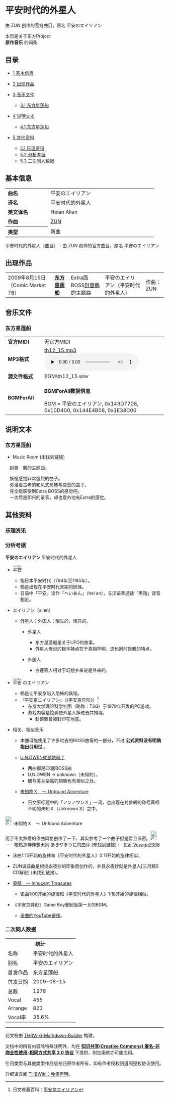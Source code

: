 # 平安时代的外星人

<!-- source html: G:\repos\THBWiki-Markdown-Builder\THBWikiMarkdown\Temp\main\3\32\ns0%3A%E5%B9%B3%E5%AE%89%E6%97%B6%E4%BB%A3%E7%9A%84%E5%A4%96%E6%98%9F%E4%BA%BA.html -->

由 ZUN 创作的官方曲目，原名 平安のエイリアン

本页是关于东方Project  
 **原作音乐** 的词条

## 目录

- [1 基本信息](#基本信息)
- [2 出现作品](#出现作品)
- [3 音乐文件](#音乐文件)

  - [3.1 东方星莲船](#东方星莲船)



- [4 说明文本](#说明文本)

  - [4.1 东方星莲船](#东方星莲船_2)



- [5 其他资料](#其他资料)

  - [5.1 乐理资讯](#乐理资讯)
  - [5.2 分析考据](#分析考据)
  - [5.3 二次同人数据](#二次同人数据)








## 基本信息

<table><tbody><tr><td style="width:120px"><b>曲名</b></td><td style="width:320px">平安のエイリアン</td></tr><tr><td><b>译名</b></td><td>平安时代的外星人</td></tr><tr><td><b>英文译名</b></td><td>Heian Alien</td></tr><tr><td><b>作曲</b></td><td><a href="./ZUN.md" title="ZUN">ZUN</a></td></tr><tr><th style="text-align: left;"><b>类型</b></th><td>新曲</td></tr></tbody></table>

平安时代的外星人（曲目） - 由 ZUN 创作的官方曲目，原名 平安のエイリアン

## 出现作品

<table>
<tbody><tr><td>2009年8月15日（Comic Market 76）</td><td><b><a href="./东方星莲船.md" title="东方星莲船">东方星莲船</a></b></td><td>Extra面BOSS<a href="./封兽鵺.md" title="封兽鵺">封兽鵺</a>的主题曲</td><td style="padding-left:5px;">平安のエイリアン（平安时代的外星人）</td><td style="padding-left:10px;">作曲：ZUN</td></tr>
</tbody></table>



## 音乐文件

### 东方星莲船

<table><tbody><tr class="mw-empty-elt"></tr><tr><td width="100"><b>官方MIDI</b></td><td>无官方MIDI</td></tr><tr><td><b>MP3格式</b></td><td><a href="./文件-th12_15.mp3.md" title="文件:th12 15.mp3">th12_15.mp3</a><br><audio src="https://upload.thwiki.cc/4/4c/th12_15.mp3" loop="" controls="" preload="none"></audio></td></tr><tr><td><b>源文件格式</b></td><td>BGM\th12_15.wav</td></tr><tr><td><b>BGMForAll</b></td><td><div class="mw-collapsible mw-collapsed">
<p><b>BGMForAll数据信息</b>
</p>
<div class="mw-collapsible-content">BGM = 平安のエイリアン, 0x143D7708, 0x10D400, 0x144E4B08, 0x1E38C00</div>
</div>
</td></tr></tbody></table>



## 说明文本

### 东方星莲船
- Music Room (未找到链接)

　封兽　鵺的主题曲。  
  
　妖怪感觉非常强烈的曲子。  
　弥漫着古老的和风式恐怖与哀愁的曲子。  
　完全能感受到Extra BOSS的感觉吧。  
　一次尽是即兴的录音，却也意外地有Extra的感觉。

## 其他资料

### 乐理资讯

### 分析考据
  
 **平安のエイリアン**  平安时代的外星人
  

- <ruby lang="ja"><rb>平安</rb><rp> (</rp><rt>へいあん</rt><rp>) </rp></ruby>

  - 指日本平安时代（794年至1185年）。
  - 鵺是出现在平安时代末期的妖怪。
  - 日语中「平安」读作「へいあん」（hei an），与汉语普通话「黑暗」读音相近。

- エイリアン（alien）
  - 外星人；外国人；陌生的，怪异的。
    - 外星人
      - 东方星莲船是关于UFO的故事。
      - 外星人传说的根本特点在于真相不明，这也同时是鵺的特点。

    - 外国人
      - 白莲等人相对于幻想乡来说是外来的。



- <ruby lang="ja"><rb>平安</rb><rp> (</rp><rt>へいあん</rt><rp>) </rp></ruby>
のエイリアン
  - 鵺是让平安京陷入恐怖的妖怪。
  - 『平安京エイリアン』（《平安京异形》）[^cite_note-1]
    - 东京大学理论科学社团（略称：TSG）于1979年开发的PC游戏。
    - 游戏内容是挖洞使外星人掉进去并掩埋。
      - 封兽鵺曾被封印在地底。



- 相关、相似音乐
  - 本曲可能使用了许多过去的BOSS曲等的一部分，不过 **公式资料没有明确指出引用过** 。
  - [U.N.OWEN就是她吗？](./U.N.OWEN就是她吗？.md)
    - 两曲都是EX面BOSS曲
    - U.N.OWEN → unknown（未知的）。
    - 鵺与芙兰朵露的翅膀也有相似之处。

  - [未知物Ｘ　～ Unfound Adventure](./未知物Ｘ_～_Unfound_Adventure.md)
    - 日文原标题中的「アンノウンＸ」一词，也出现在封兽鵺的称号真相不明的未知Ｘ（Unknown X）之中。



<img alt="Corner bracket left sh1.svg" src="https://upload.wikimedia.org/wikipedia/commons/thumb/a/a7/Corner_bracket_left_sh1.svg/langzh-20px-Corner_bracket_left_sh1.svg.png" decoding="async" loading="lazy" width="20" height="29" srcset="https://upload.wikimedia.org/wikipedia/commons/thumb/a/a7/Corner_bracket_left_sh1.svg/langzh-30px-Corner_bracket_left_sh1.svg.png 1.5x, https://upload.wikimedia.org/wikipedia/commons/thumb/a/a7/Corner_bracket_left_sh1.svg/langzh-40px-Corner_bracket_left_sh1.svg.png 2x" data-file-width="220" data-file-height="320">
·未知物Ｘ　～ Unfound Adventure  
  
用了不太熟悉的作曲风格创作了一下。其实参考了一个曲子但是暂且保密。<img alt="Corner bracket right sh1.svg" src="https://upload.wikimedia.org/wikipedia/commons/thumb/d/d4/Corner_bracket_right_sh1.svg/langzh-20px-Corner_bracket_right_sh1.svg.png" decoding="async" loading="lazy" width="20" height="29" srcset="https://upload.wikimedia.org/wikipedia/commons/thumb/d/d4/Corner_bracket_right_sh1.svg/langzh-30px-Corner_bracket_right_sh1.svg.png 1.5x, https://upload.wikimedia.org/wikipedia/commons/thumb/d/d4/Corner_bracket_right_sh1.svg/langzh-40px-Corner_bracket_right_sh1.svg.png 2x" data-file-width="220" data-file-height="320">
——核热造神非想天则 あきやまうに的曲评 (未找到链接)
: - [Star Voyage2008](./Star_Voyage2008.md)
  - 该曲1:15开始的旋律和《平安时代的外星人》0:11开始的旋律相似。
  - ZUN说该曲是根据永夜抄的印象而创作的，并且永夜抄就是外星人&#91;三月精S CD解说&#93; (未找到链接)。

- [童祭　～ Innocent Treasures](./童祭_～_Innocent_Treasures.md)
  - 该曲1:00开始的旋律和《平安时代的外星人》1:18开始的旋律相似。

- 《平安京异形》Game Boy重制版第一关的BGM。
  - [该曲的YouTube链接](https://www.youtube.com/watch?v=qESOzEoQwRE)。




### 二次同人数据

<table><tbody><tr><th colspan="2">统计</th></tr>
<tr><td>名称</td><td>平安时代的外星人</td></tr>
<tr><td>别名</td><td>平安のエイリアン</td></tr>
<tr><td>首发作品</td><td>东方星莲船</td></tr>
<tr><td>首发日期</td><td>2009-08-15</td></tr>
<tr><td>总数</td><td>1278</td></tr>
<tr><td>Vocal</td><td>455</td></tr>
<tr><td>Arrange</td><td>823</td></tr>
<tr><td>Vocal率</td><td>35.6%</td></tr>
</tbody></table>




  
  

  

[^cite_note-1]: 日文维基百科：[平安京エイリアン](https://en.wikipedia.org/wiki/ja:平安京エイリアン)





---

此文档由 [THBWiki-Markdown-Builder](https://github.com/Delsin-Yu/THBWiki-Markdown-Builder) 构建。

文档中的所有内容除特殊注明外，均在 [**知识共享(Creative Commons) 署名-非商业性使用-相同方式共享 3.0 协议**](https://creativecommons.org/licenses/by-sa/3.0/deed.zh-hans) 下提供，附加条款亦可能应用。

引用类型与其他类型作品版权归原作者所有，如有作者授权则遵照授权协议使用。

详细请查阅 [THBWiki：免责声明](https://thbwiki.cc/THBWiki:%E5%85%8D%E8%B4%A3%E5%A3%B0%E6%98%8E)。

